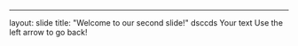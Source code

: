 
---
layout: slide
title: "Welcome to our second slide!"
dsccds
Your text
Use the left arrow to go back!
